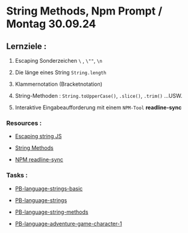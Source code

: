 # String Methods, Npm Prompt / Montag 30.09.24

## Lernziele :

1. Escaping Sonderzeichen `\` , `\""`, `\n`

2. Die länge eines String `String.length`

3. Klammernotation (Bracketnotation)

4. String-Methoden : `String.toUpperCase()`, `.slice()`, `.trim()` ...USW.

5. Interaktive Eingabeaufforderung mit einem `NPM-Tool` **readline-sync**

### Resources :

- [Escaping string JS](https://www.freecodecamp.org/news/how-to-escape-strings-in-javascript/)

- [String Methods](https://developer.mozilla.org/en-US/docs/Web/JavaScript/Reference/Global_Objects/String)

- [NPM readline-sync](https://www.npmjs.com/package/readline-sync)

### Tasks :

- [PB-language-strings-basic](https://classroom.github.com/a/JIQyd1y2)

- [PB-language-strings](https://classroom.github.com/a/nihdGcQv)

- [PB-language-string-methods](https://classroom.github.com/a/hyVclVUF)

- [PB-language-adventure-game-character-1](https://classroom.github.com/a/rV0c_h3a)
